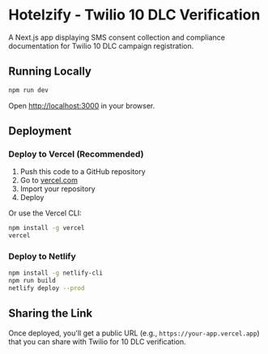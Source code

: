 # Hotelzify - Twilio 10 DLC Verification

A Next.js app displaying SMS consent collection and compliance documentation for Twilio 10 DLC campaign registration.

## Running Locally

```bash
npm run dev
```

Open [http://localhost:3000](http://localhost:3000) in your browser.

## Deployment

### Deploy to Vercel (Recommended)

1. Push this code to a GitHub repository
2. Go to [vercel.com](https://vercel.com)
3. Import your repository
4. Deploy

Or use the Vercel CLI:

```bash
npm install -g vercel
vercel
```

### Deploy to Netlify

```bash
npm install -g netlify-cli
npm run build
netlify deploy --prod
```

## Sharing the Link

Once deployed, you'll get a public URL (e.g., `https://your-app.vercel.app`) that you can share with Twilio for 10 DLC verification.

